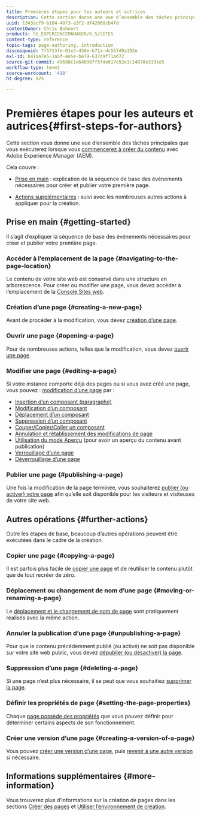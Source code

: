 ```yaml
---
title: Premières étapes pour les auteurs et autrices
description: Cette section donne une vue d’ensemble des tâches principales liées à la création de contenu avec Adobe Experience Manager (AEM).
uuid: 1343acf9-b104-40f3-a3f2-df42060cb4fd
contentOwner: Chris Bohnert
products: SG_EXPERIENCEMANAGER/6.5/SITES
content-type: reference
topic-tags: page-authoring, introduction
discoiquuid: 7f5713fe-01e3-450e-b71a-dc567d9a192e
exl-id: b41aa7e5-1a5f-4e5e-be79-637d9f71ad72
source-git-commit: 49688c1e64038ff5fde617e52e1c14878e3191e5
workflow-type: tm+mt
source-wordcount: '410'
ht-degree: 92%

---
```


# Premières étapes pour les auteurs et autrices{#first-steps-for-authors}

Cette section vous donne une vue d’ensemble des tâches principales que vous exécuterez lorsque vous [commencerez à créer du contenu](/help/sites-authoring/author.md#concept-of-authoring-and-publishing) avec Adobe Experience Manager (AEM).

Cela couvre :

* [Prise en main](#getting-started) : explication de la séquence de base des événements nécessaires pour créer et publier votre première page.

* [Actions supplémentaires](#further-actions) : suivi avec les nombreuses autres actions à appliquer pour la création.

## Prise en main {#getting-started}

Il s’agit d’expliquer la séquence de base des événements nécessaires pour créer et publier votre première page.

### Accéder à l’emplacement de la page {#navigating-to-the-page-location}

Le contenu de votre site web est conservé dans une structure en arborescence. Pour créer ou modifier une page, vous devez accéder à l’emplacement de la [Console Sites web](/help/sites-classic-ui-authoring/author-env-basic-handling.md#navigating-with-the-websites-console).

### Création d’une page {#creating-a-new-page}

Avant de procéder à la modification, vous devez [création d’une page](/help/sites-classic-ui-authoring/classic-page-author-manage-pages.md#creating-a-new-page).

### Ouvrir une page {#opening-a-page}

Pour de nombreuses actions, telles que la modification, vous devez [ouvrir une page](/help/sites-classic-ui-authoring/classic-page-author-manage-pages.md#opening-a-page-for-editing).

### Modifier une page {#editing-a-page}

Si votre instance comporte déjà des pages ou si vous avez créé une page, vous pouvez : [modification d’une page](/help/sites-classic-ui-authoring/classic-page-author-edit-content.md) par :

* [Insertion d’un composant (paragraphe)](/help/sites-classic-ui-authoring/classic-page-author-edit-content.md#inserting-a-component)
* [Modification d’un composant](/help/sites-classic-ui-authoring/classic-page-author-edit-content.md#editing-a-component-content-and-properties)
* [Déplacement d’un composant](/help/sites-classic-ui-authoring/classic-page-author-edit-content.md#moving-a-component)
* [Suppression d’un composant](/help/sites-classic-ui-authoring/classic-page-author-edit-content.md#deleting-a-component)
* [Couper/Copier/Coller un composant](/help/sites-classic-ui-authoring/classic-page-author-edit-content.md#cut-copy-paste-a-component)
* [Annulation et rétablissement des modifications de page](/help/sites-classic-ui-authoring/classic-page-author-edit-content.md#undoing-and-redoing-page-edits)
* [Utilisation du mode Aperçu](/help/sites-classic-ui-authoring/classic-page-author-edit-content.md#previewing-pages) (pour avoir un aperçu du contenu avant publication)
* [Verrouillage d’une page](/help/sites-classic-ui-authoring/classic-page-author-edit-content.md#locking-a-page)
* [Déverrouillage d’une page](/help/sites-classic-ui-authoring/classic-page-author-edit-content.md#unlocking-a-page)

### Publier une page {#publishing-a-page}

Une fois la modification de la page terminée, vous souhaiterez [publier (ou activer) votre page](/help/sites-classic-ui-authoring/classic-page-author-publish-pages.md#main-pars-title-10) afin qu’elle soit disponible pour les visiteurs et visiteuses de votre site web.

## Autres opérations {#further-actions}

Outre les étapes de base, beaucoup d’autres opérations peuvent être exécutées dans le cadre de la création.

### Copier une page {#copying-a-page}

Il est parfois plus facile de [copier une page](/help/sites-classic-ui-authoring/classic-page-author-manage-pages.md#copying-and-pasting-a-page) et de réutiliser le contenu plutôt que de tout recréer de zéro.

### Déplacement ou changement de nom d’une page {#moving-or-renaming-a-page}

Le [déplacement et le changement de nom de page](/help/sites-classic-ui-authoring/classic-page-author-manage-pages.md#moving-or-renaming-page) sont pratiquement réalisés avec la même action.

### Annuler la publication d’une page {#unpublishing-a-page}

Pour que le contenu précédemment publié (ou activé) ne soit pas disponible sur votre site web public, vous devez [dépublier (ou désactiver) la page](/help/sites-classic-ui-authoring/classic-page-author-publish-pages.md#unpublishing-a-page).

### Suppression d’une page {#deleting-a-page}

Si une page n’est plus nécessaire, il se peut que vous souhaitiez [supprimer la page](/help/sites-classic-ui-authoring/classic-page-author-manage-pages.md#deleting-a-page).

### Définir les propriétés de page {#setting-the-page-properties}

Chaque [page possède des propriétés](/help/sites-classic-ui-authoring/classic-page-author-edit-page-properties.md) que vous pouvez définir pour déterminer certains aspects de son fonctionnement.

### Créer une version d’une page {#creating-a-version-of-a-page}

Vous pouvez [créer une version d’une page](/help/sites-classic-ui-authoring/classic-page-author-work-with-versions.md#creating-a-new-version), puis [revenir à une autre version](/help/sites-classic-ui-authoring/classic-page-author-work-with-versions.md#restoring-a-page-version-from-sidekick) si nécessaire.

## Informations supplémentaires {#more-information}

Vous trouverez plus d’informations sur la création de pages dans les sections [Créer des pages](/help/sites-classic-ui-authoring/classic-page-author.md) et [Utiliser l’environnement de création](/help/sites-classic-ui-authoring/author-env.md).
